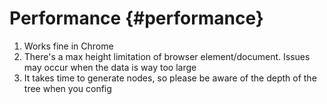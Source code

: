 # Performance {#performance}

1. Works fine in Chrome
2. There's a max height limitation of browser element/document. Issues may occur when the data is way too large
3. It takes time to generate nodes, so please be aware of the depth of the tree when you config

<CodeDemo component="Performance" />
